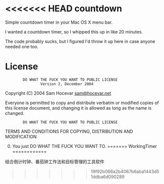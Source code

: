 <<<<<<< HEAD
countdown
=========

Simple countdown timer in your Mac OS X menu bar.

I wanted a countdown timer, so I whipped this up in like 20 minutes.

The code probably sucks, but I figured I'd throw it up here in case anyone needed one too.

License
=======

            DO WHAT THE FUCK YOU WANT TO PUBLIC LICENSE
                    Version 2, December 2004

 Copyright (C) 2004 Sam Hocevar <sam@hocevar.net>

 Everyone is permitted to copy and distribute verbatim or modified
 copies of this license document, and changing it is allowed as long
 as the name is changed.

            DO WHAT THE FUCK YOU WANT TO PUBLIC LICENSE
   TERMS AND CONDITIONS FOR COPYING, DISTRIBUTION AND MODIFICATION

  0. You just DO WHAT THE FUCK YOU WANT TO.
=======
WorkingTimer
============

结合倒计时钟、番茄钟工作法和目标管理的工具软件
>>>>>>> 19f92b066a2b4067b6aba1443d51ddba6d090289
